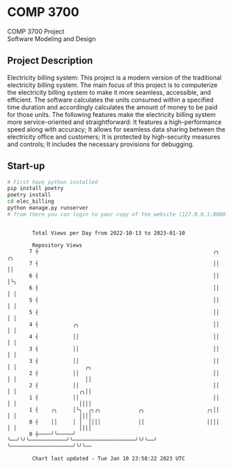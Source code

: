 # COMP 3700
COMP 3700 Project  
Software Modeling and Design
## Project Description
Electricity billing system: This project is a modern version of the traditional electricity billing system. The main focus of this project is to computerize the electricity billing system to make it more seamless, accessible, and efficient. The software calculates the units consumed within a specified time duration and accordingly calculates the amount of money to be paid for those units. The following features make the electricity billing system more service-oriented and straightforward: It features a high-performance speed along with accuracy; It allows for seamless data sharing between the electricity office and customers; It is protected by high-security measures and controls; It includes the necessary provisions for debugging.

## Start-up
```bash
# First have python installed
pip install poetry
poetry install
cd elec_billing
python manage.py runserver
# from there you can login to your copy of the website (127.0.0.1:8000), default creds are admin/admin
```

```

        Total Views per Day from 2022-10-13 to 2023-01-10

        Repository Views
       7 ┼                                                        ╭╮  ╭╮
       7 ┤                                                        ││  ││
       6 ┤                                                        ││  │╰╮
       6 ┤                                                        ││  │ │
       5 ┤                                                        ││  │ │
       5 ┤                                                        ││  │ │
       4 ┤           ╭╮                                           ││  │ │
       4 ┤           ││                                           ││  │ │
       3 ┤           ││                                           ││  │ │
       3 ┤           ││                                           ││  │ │                      ╭╮
       2 ┤           ││                                           ││  │ │                      ││
       2 ┤           ││                                           ││  │ │                    ╭╮││
       1 ┤           ││                                           ││  │ │                    ││││
       1 ┤    ╭╮     │╰╮  ╭╮╭╮            ╭╮                    ╭╮││  │ │                    ││││
       0 ┤    ││     │ │  ││││            ││                    ││││  │ │                    ││││
       0 ┼────╯╰─────╯ ╰──╯╰╯╰────────────╯╰────────────────────╯╰╯╰──╯ ╰────────────────────╯╰╯╰──

        Chart last updated - Tue Jan 10 23:58:22 2023 UTC
        
```
